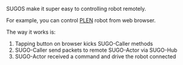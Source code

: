 SUGOS make it super easy to controlling robot remotely.

For example, you can control [PLEN][plen_url] robot from web browser.

The way it works is:

1. Tapping button on browser kicks SUGO-Caller methods
2. SUGO-Caller send packets to remote SUGO-Actor via SUGO-Hub
3. SUGO-Actor received a command and drive the robot connected 

[plen_url]: https://plen.jp/

